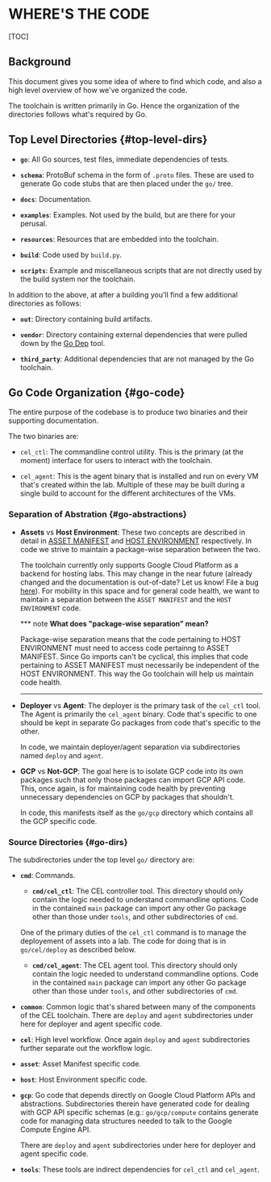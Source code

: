 # WHERE'S THE CODE

[TOC]

## Background

This document gives you some idea of where to find which code, and also a high
level overview of how we've organized the code.

The toolchain is written primarily in Go. Hence the organization of the
directories follows what's required by Go.

## Top Level Directories {#top-level-dirs}

*   **`go`**: All Go sources, test files, immediate dependencies of tests.

*   **`schema`**: ProtoBuf schema in the form of `.proto` files. These are used
    to generate Go code stubs that are then placed under the `go/` tree.

*   **`docs`**: Documentation.

*   **`examples`**: Examples. Not used by the build, but are there for your
    perusal.

*   **`resources`**: Resources that are embedded into the toolchain.

*   **`build`**: Code used by `build.py`.

*   **`scripts`**: Example and miscellaneous scripts that are not directly used
    by the build system nor the toolchain.

In addition to the above, at after a building you'll find a few additional
directories as follows:

*   **`out`**: Directory containing build artifacts.

*   **`vendor`**: Directory containing external dependencies that were pulled
    down by the [Go Dep](https://golang.github.io/dep/) tool.

*   **`third_party`**: Additional dependencies that are not managed by the Go
    toolchain.

## Go Code Organization {#go-code}

The entire purpose of the codebase is to produce two binaries and their
supporting documentation.

The two binaries are:

*   `cel_ctl`: The commandline control utility. This is the primary (at the
    moment) interface for users to interact with the toolchain.

*   `cel_agent`: This is the agent binary that is installed and run on every VM
    that's created within the lab. Multiple of these may be built during a
    single build to account for the different architectures of the VMs.

### Separation of Abstration {#go-abstractions}

*   **Assets** vs **Host Environment**: These two concepts are described in
    detail in [ASSET MANIFEST][] and [HOST ENVIRONMENT][] respectively. In code
    we strive to maintain a package-wise separation between the two.

    The toolchain currently only supports Google Cloud Platform as a backend for
    hosting labs. This may change in the near future (already changed and the
    documentation is out-of-date? Let us know! File a bug
    [here](https://new.crbug.com)). For mobility in this space and for general
    code health, we want to maintain a separation between the `ASSET MANIFEST`
    and the `HOST ENVIRONMENT` code.

    *** note **What does "package-wise separation" mean?**

    Package-wise separation means that the code pertaining to HOST ENVIRONMENT
    must need to access code pertainng to ASSET MANIFEST. Since Go imports can't
    be cyclical, this implies that code pertaining to ASSET MANIFEST must
    necessarily be independent of the HOST ENVIRONMENT. This way the Go
    toolchain will help us maintain code health.

    ****************************************************************************

*   **Deployer** vs **Agent**: The deployer is the primary task of the `cel_ctl`
    tool. The Agent is primarily the `cel_agent` binary. Code that's specific to
    one should be kept in separate Go packages from code that's specific to the
    other.

    In code, we maintain deployer/agent separation via subdirectories named
    `deploy` and `agent`.

*   **GCP** vs **Not-GCP**: The goal here is to isolate GCP code into its own
    packages such that only those packages can import GCP API code. This, once
    again, is for maintaining code health by preventing unnecessary dependencies
    on GCP by packages that shouldn't.

    In code, this manifests itself as the `go/gcp` directory which contains all
    the GCP specific code.

### Source Directories {#go-dirs}

The subdirectories under the top level `go/` directory are:

*   **`cmd`**: Commands.

    *   **`cmd/cel_ctl`**: The CEL controller tool. This directory should only
        contain the logic needed to understand commandline options. Code in the
        contained `main` package can import any other Go package other than
        those under `tools`, and other subdirectories of `cmd`.

    One of the primary duties of the `cel_ctl` command is to manage the
    deployement of assets into a lab. The code for doing that is in
    `go/cel/deploy` as described below.

    *   **`cmd/cel_agent`**: The CEL agent tool. This directory should only
        contain the logic needed to understand commandline options. Code in the
        contained `main` package can import any other Go package other than
        those under `tools`, and other subdirectories of `cmd`.

*   **`common`**: Common logic that's shared between many of the components of
    the CEL toolchain. There are `deploy` and `agent` subdirectories under here
    for deployer and agent specific code.

*   **`cel`**: High level workflow. Once again `deploy` and `agent`
    subdirectories further separate out the workflow logic.

*   **`asset`**: Asset Manifest specific code.

*   **`host`**: Host Environment specific code.

*   **`gcp`**: Go code that depends directly on Google Cloud Platform APIs and
    abstractions. Subdirectories therein have generated code for dealing with
    GCP API specific schemas (e.g.: `go/gcp/compute` contains generate code for
    managing data structures needed to talk to the Google Compute Engine API.

    There are `deploy` and `agent` subdirectories under here for deployer and
    agent specific code.

*   **`tools`**: These tools are indirect dependencies for `cel_ctl` and
    `cel_agent`.

<!-- INCLUDE index.md (55 lines) -->
<!--
Index of tags used throughout the documentation. This list lives in
/docs/index.md and is included in all documents that depend on these tags.

In order to update the tags:

   1. Update `/docs/index.md`
   2. Run the following command from the root of the source tree:

         ./build.py format

Keep the tags below sorted.
-->

[ASSET MANIFEST]: design-summary.md#asset-manifest
[Additional Considerations]: background.md#additional-considerations
[Asset Description Schema]: schema-guidelines.md
[Asset Example]: /examples/schema/ad/one-domain.asset.textpb
[Asset Schema]: /schema/asset/
[Background]: background.md
[Bootstrapping]: bootstrapping.md
[Coding Patterns for Resolvers]: deployment.md#coding-patterns-for-resolvers
[Completed Asset Manifest]: deployment.md#completed-asset-manifest
[Concepts]: design-summary.md#concepts
[DEPLOYER]: design-summary.md#deployer
[Deploying Scripted Assets]: deployment.md#deploying-scripted-assets
[Deployment Details]: deployment.md
[Deployment Overview]: deployment.md#overview
[Design]: design-summary.md
[Frameworks/Tools Used]: background.md#tools-used
[GREETER]: design-summary.md#greeter
[Google Services]: google-services.md
[HOST ENVIRONMENT]: design-summary.md#host-environment
[HOST TEST RUNNER]: design-summary.md#host-test-runner
[Host Environment Schema]: /schema/host/
[Host Example]: /examples/schema/ad/one-domain.host.textpb
[ISOLATE]: design-summary.md#isolate
[Inline References]: deployment.md#inline-references
[Integration With Chromium Waterfall]: chrome-ci-integration.md
[Key Management]: key-management.md
[Objective]: design-summary.md#objective
[On-Premise Fixtures]: on-premise-fixtures.md
[Private Google Compute Images]: private-images.md
[SYSTEM TEST RUNNER]: design-summary.md#system-test-runner
[Scalability]: scalability.md
[Schema References]: schema-guidelines.md#references
[Schema Validation]: schema-guidelines.md#validation
[Source Locations]: source-locations.md
[TEST HOST]: design-summary.md#test-host
[TEST]: design-summary.md#test
[The Product]: design-summary.md#the-product
[Use Cases]: background.md#use-cases
[Workflows]: workflows.md
[cel_bot]: design-summary.md#cel_bot
[cel_py]: design-summary.md#cel_py
